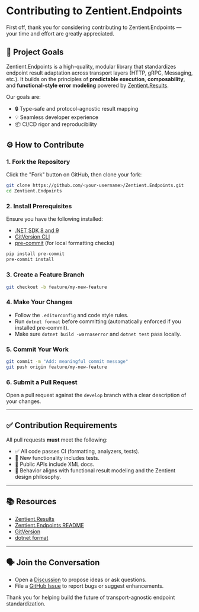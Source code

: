 # Contributing to Zentient.Endpoints

First off, thank you for considering contributing to Zentient.Endpoints — your time and effort are greatly appreciated.

## 🧭 Project Goals

Zentient.Endpoints is a high-quality, modular library that standardizes endpoint result adaptation across transport layers (HTTP, gRPC, Messaging, etc.). It builds on the principles of **predictable execution**, **composability**, and **functional-style error modeling** powered by [Zentient.Results](https://www.nuget.org/packages/Zentient.Results).

Our goals are:
- 🔒 Type-safe and protocol-agnostic result mapping
- 💡 Seamless developer experience
- 📦 CI/CD rigor and reproducibility

## ⚙️ How to Contribute

### 1. Fork the Repository

Click the "Fork" button on GitHub, then clone your fork:

```bash
git clone https://github.com/<your-username>/Zentient.Endpoints.git
cd Zentient.Endpoints
````

### 2. Install Prerequisites

Ensure you have the following installed:

* [.NET SDK 8 and 9](https://dotnet.microsoft.com/en-us/download)
* [GitVersion CLI](https://gitversion.net/docs/)
* [pre-commit](https://pre-commit.com/#installation) (for local formatting checks)

```bash
pip install pre-commit
pre-commit install
```

### 3. Create a Feature Branch

```bash
git checkout -b feature/my-new-feature
```

### 4. Make Your Changes

* Follow the `.editorconfig` and code style rules.
* Run `dotnet format` before committing (automatically enforced if you installed pre-commit).
* Make sure `dotnet build -warnaserror` and `dotnet test` pass locally.

### 5. Commit Your Work

```bash
git commit -m "Add: meaningful commit message"
git push origin feature/my-new-feature
```

### 6. Submit a Pull Request

Open a pull request against the `develop` branch with a clear description of your changes.

---

## ✅ Contribution Requirements

All pull requests **must** meet the following:

* ✅ All code passes CI (formatting, analyzers, tests).
* 🧪 New functionality includes tests.
* 🧼 Public APIs include XML docs.
* 🧭 Behavior aligns with functional result modeling and the Zentient design philosophy.

---

## 📚 Resources

* [Zentient.Results](https://www.nuget.org/packages/Zentient.Results)
* [Zentient.Endpoints README](./README.md)
* [GitVersion](https://gitversion.net/docs/)
* [dotnet format](https://learn.microsoft.com/en-us/dotnet/core/tools/dotnet-format)

---

## 🗣 Join the Conversation

* Open a [Discussion](https://github.com/zentient/zentient.endpoints/discussions) to propose ideas or ask questions.
* File a [GitHub Issue](https://github.com/zentient/zentient.endpoints/issues) to report bugs or suggest enhancements.

Thank you for helping build the future of transport-agnostic endpoint standardization.
